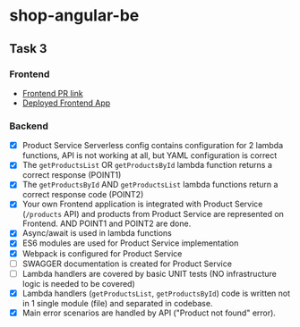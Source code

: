# shop-angular-be

## Task 3

### Frontend

- [Frontend PR link](https://github.com/aamialkovich/shop-angular-cloudfront/pull/2/files)
- [Deployed Frontend App](https://d3d9d8hys7hok1.cloudfront.net/)

### Backend

- [x] Product Service Serverless config contains configuration for 2 lambda functions, API is not working at all, but YAML configuration is correct
- [x] The `getProductsList` OR `getProductsById` lambda function returns a correct response (POINT1)
- [x] The `getProductsById` AND `getProductsList` lambda functions return a correct response code (POINT2)
- [x] Your own Frontend application is integrated with Product Service (`/products` API) and products from Product Service are represented on Frontend. AND POINT1 and POINT2 are done.
- [x] Async/await is used in lambda functions
- [x] ES6 modules are used for Product Service implementation
- [x] Webpack is configured for Product Service
- [ ] SWAGGER documentation is created for Product Service
- [ ] Lambda handlers are covered by basic UNIT tests (NO infrastructure logic is needed to be covered)
- [x] Lambda handlers (`getProductsList`, `getProductsById`) code is written not in 1 single module (file) and separated in codebase.
- [x] Main error scenarios are handled by API ("Product not found" error).
